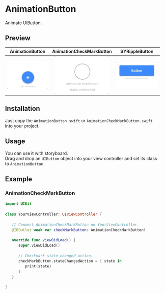 # AnimationButton
Animate UIButton.

## Preview  
|AnimationButton |AnimationCheckMarkButton |SYRippleButton |  
|:-:|:-:|:-:|  
|![AnimationButton.gif](https://github.com/hayabusabusa/AnimationButton/blob/master/gif/AnimationButton.gif)|![AnimationCheckMarkButton.gif](https://github.com/hayabusabusa/AnimationButton/blob/master/gif/AnimationCheckMarkButton.gif)|![SYRippleButton](https://github.com/hayabusabusa/AnimationButton/blob/master/gif/SYRippleButton.gif)|

## Installation
Just copy the `AnimationButton.swift` or `AnimationCheckMarkButton.swift` into your project.  

## Usage
You can use it with storyboard.  
Drag and drop an `UIButton` object into your view controller and set its class to `AnimationButton`.   

## Example 
### AnimationCheckMarkButton  
```swift
import UIKit

class YourViewController: UIViewController {
   
   // Connect AnimationCheckMarkButton on YourViewController.
   @IBOutlet weak var checkMarkButton: AnimationCheckMarkButton!
   
   override func viewDidLoad() {
      super.viewDidLoad()
      
      // Checkmark state changed action.
      checkMarkButton.stateChangedAction = { state in
         print(state)
      }
   }
   
}
```
